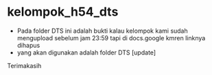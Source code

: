 # kelompok_h54_dts
- Pada folder DTS ini adalah bukti kalau kelompok kami sudah mengupload sebelum jam 23:59 tapi di docs.google kmren linknya dihapus 
- yang akan digunakan adalah folder DTS [update]

Terimakasih 
